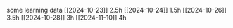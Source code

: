 some learning data
[[2024-10-23]] 2.5h
[[2024-10-24]] 1.5h
[[2024-10-26]] 3.5h
[[2024-10-28]] 3h
[[2024-11-10]] 4h
